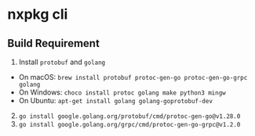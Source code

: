 # nxpkg cli

## Build Requirement

1. Install `protobuf` and `golang`

- On macOS: `brew install protobuf protoc-gen-go protoc-gen-go-grpc golang`
- On Windows: `choco install protoc golang make python3 mingw`
- On Ubuntu: `apt-get install golang golang-goprotobuf-dev`

2. `go install google.golang.org/protobuf/cmd/protoc-gen-go@v1.28.0`
3. `go install google.golang.org/grpc/cmd/protoc-gen-go-grpc@v1.2.0`
